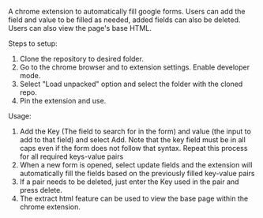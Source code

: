 A chrome extension to automatically fill google forms. Users can add the field and value to be filled as needed, added fields can also be deleted. Users can also view the page's base HTML.

Steps to setup:
1. Clone the repository to desired folder.
2. Go to the chrome browser and to extension settings. Enable developer mode.
3. Select "Load unpacked" option and select the folder with the cloned repo.
4. Pin the extension and use.

Usage:
1. Add the Key (The field to search for in the form) and value (the input to add to that field) and select Add. Note that the key field must be in all caps even if the form does not follow that syntax. Repeat this process for all required keys-value pairs
2. When a new form is opened, select update fields and the extension will automatically fill the fields based on the previously filled key-value pairs
3. If a pair needs to be deleted, just enter the Key used in the pair and press delete.
4. The extract html feature can be used to view the base page within the chrome extension.
